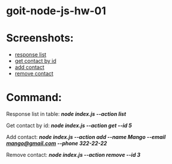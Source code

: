 # goit-node-js-hw-01

# Screenshots:

- [response list](https://prnt.sc/4Vrsz0Y5cvab)
- [get contact by id](https://prnt.sc/bvdox2EKZ6zy)
- [add contact](https://prnt.sc/3TwbOGdwlZ-Z)
- [remove contact](https://prnt.sc/D2yjUjzpinA1)

# Command:

Response list in table:
**_node index.js --action list_**

Get contact by id:
**_node index.js --action get --id 5_**

Add contact:
**_node index.js --action add --name Mango --email mango@gmail.com --phone 322-22-22_**

Remove contact:
**_node index.js --action remove --id 3_**
